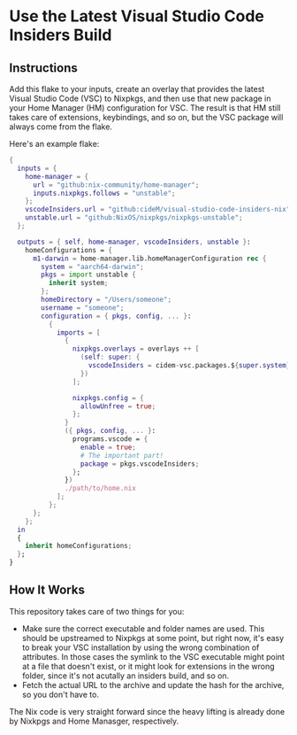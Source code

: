 # Use the Latest Visual Studio Code Insiders Build

## Instructions

Add this flake to your inputs, create an overlay that provides the latest
Visual Studio Code (VSC) to Nixpkgs, and then use that new package in your Home
Manager (HM) configuration for VSC. The result is that HM still takes care of
extensions, keybindings, and so on, but the VSC package will always come from
the flake.

Here's an example flake:

```nix
{
  inputs = {
    home-manager = {
      url = "github:nix-community/home-manager";
      inputs.nixpkgs.follows = "unstable";
    };
    vscodeInsiders.url = "github:cideM/visual-studio-code-insiders-nix";
    unstable.url = "github:NixOS/nixpkgs/nixpkgs-unstable";
  };

  outputs = { self, home-manager, vscodeInsiders, unstable }:
    homeConfigurations = {
      m1-darwin = home-manager.lib.homeManagerConfiguration rec {
        system = "aarch64-darwin";
        pkgs = import unstable {
          inherit system;
        };
        homeDirectory = "/Users/someone";
        username = "someone";
        configuration = { pkgs, config, ... }:
          {
            imports = [
              {
                nixpkgs.overlays = overlays ++ [
                  (self: super: {
                    vscodeInsiders = cidem-vsc.packages.${super.system}.vscodeInsiders;
                  })
                ];

                nixpkgs.config = {
                  allowUnfree = true;
                };
              }
              ({ pkgs, config, ... }:
                programs.vscode = {
                  enable = true;
                  # The important part!
                  package = pkgs.vscodeInsiders;
                };
              })
              ./path/to/home.nix
            ];
          };
      };
    };
  in
  {
    inherit homeConfigurations;
  };
}
```

## How It Works

This repository takes care of two things for you:

- Make sure the correct executable and folder names are used. This should be
  upstreamed to Nixpkgs at some point, but right now, it's easy to break your
  VSC installation by using the wrong combination of attributes. In those cases
  the symlink to the VSC executable might point at a file that doesn't exist,
  or it might look for extensions in the wrong folder, since it's not acutally
  an insiders build, and so on.
- Fetch the actual URL to the archive and update the hash for the archive, so
  you don't have to.

The Nix code is very straight forward since the heavy lifting is already done
by Nixkpgs and Home Manasger, respectively.
